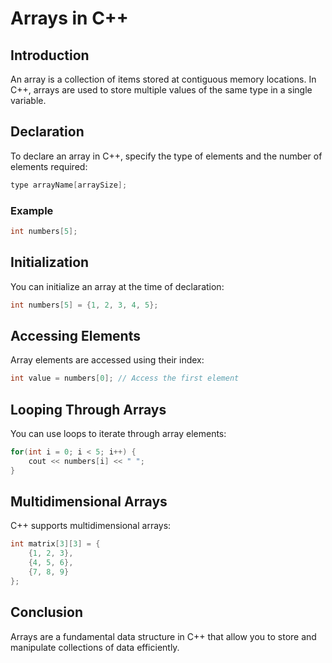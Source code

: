# Arrays in C++

## Introduction
An array is a collection of items stored at contiguous memory locations. In C++, arrays are used to store multiple values of the same type in a single variable.

## Declaration
To declare an array in C++, specify the type of elements and the number of elements required:
```cpp
type arrayName[arraySize];
```

### Example
```cpp
int numbers[5];
```

## Initialization
You can initialize an array at the time of declaration:
```cpp
int numbers[5] = {1, 2, 3, 4, 5};
```

## Accessing Elements
Array elements are accessed using their index:
```cpp
int value = numbers[0]; // Access the first element
```

## Looping Through Arrays
You can use loops to iterate through array elements:
```cpp
for(int i = 0; i < 5; i++) {
    cout << numbers[i] << " ";
}
```

## Multidimensional Arrays
C++ supports multidimensional arrays:
```cpp
int matrix[3][3] = {
    {1, 2, 3},
    {4, 5, 6},
    {7, 8, 9}
};
```

## Conclusion
Arrays are a fundamental data structure in C++ that allow you to store and manipulate collections of data efficiently.
